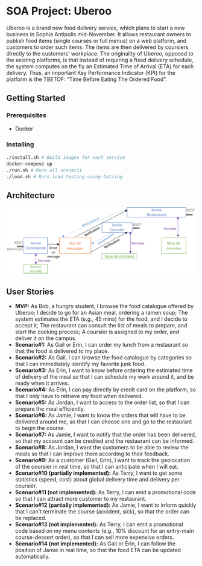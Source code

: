 # SOA Project: Uberoo

Uberoo is a brand new food delivery service, which plans to start a new business in Sophia Antipolis mid-November. It allows restaurant owners to publish food items (single courses or full menus) on a web platform, and customers to order such items. The  items are then delivered by coursiers directly to the customers’ workplace. The originality of Uberoo, opposed to the existing platforms, is that instead of requiring a fixed delivery schedule, the system computes on the fly an Estimated Time of Arrival (ETA) for each delivery. Thus, an important Key Performance Indicator (KPI) for the platform is the TBETOF: “Time Before Eating The Ordered Food”.

## Getting Started

### Prerequisites

- Docker

### Installing

```bash
./install.sh # Build images for each service
docker-compose up
./run.sh # Runs all scenarii
./load.sh # Runs load testing using Gatling
```

## Architecture

[![Project architecture](_doc/architecture.png)](final.pdf)

## User Stories

- **MVP:** As Bob, a hungry student, I browse the food catalogue offered by Uberoo; I decide to go for an Asian meal, ordering a ramen soup; The system estimates the ETA (e.g., 45 mins) for the food, and I decide to accept it; The restaurant can consult the list of meals to prepare, and start the cooking process; A coursier is assigned to my order, and deliver it on the campus.
- **Scenario#1:** As Gail or Erin, I can order my lunch from a restaurant so that the food is delivered to my place.
- **Scenario#2:** As Gail, I can browse the food catalogue by categories so that I can immediately identify my favorite junk food.
- **Scenario#3:** As Erin, I want to know before ordering the estimated time of delivery of the meal so that I can schedule my work around it, and be ready when it arrives.
- **Scenario#4:** As Erin, I can pay directly by credit card on the platform, so that I only have to retrieve my food when delivered.
- **Scenario#5:** As Jordan, I want to access to the order list, so that I can prepare the meal efficiently.
- **Scenario#6:** As Jamie, I want to know the orders that will have to be delivered around me, so that I can choose one and go to the restaurant to begin the course.
- **Scenario#7:** As Jamie, I want to notify that the order has been delivered, so that my account can be credited and the restaurant can be informed.
- **Scenario#8:** As Jordan, I want the customers to be able to review the meals so that I can improve them according to their feedback.
- **Scenario#9:** As a customer (Gail, Erin), I want to track the geolocation of the coursier in real time, so that I can anticipate when I will eat.
- **Scenario#10 (partially implemented):** As Terry, I want to get some statistics (speed, cost) about global delivery time and delivery per coursier.
- **Scenario#11 (not implemented):** As Terry, I can emit a promotional code so that I can attract more customer to my restaurant.
- **Scenario#12 (partially implemented):** As Jamie, I want to inform quickly that I can't terminate the course (accident, sick), so that the order can be replaced.
- **Scenario#13 (not implemented):** As Terry, I can emit a promotional code based on my menu contents (e.g., 10% discount for an entry-main course-dessert order), so that I can sell more expensive orders.
- **Scenario#14 (not implemented):** As Gail or Erin, I can follow the position of Jamie in real time, so that the food ETA can be updated automatically.